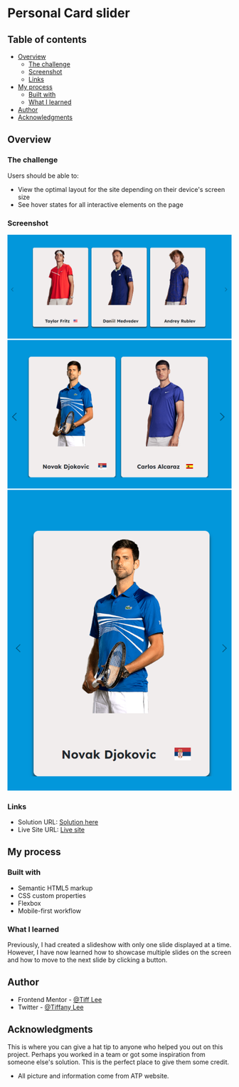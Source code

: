 # Personal Card slider

## Table of contents

- [Overview](#overview)
  - [The challenge](#the-challenge)
  - [Screenshot](#screenshot)
  - [Links](#links)
- [My process](#my-process)
  - [Built with](#built-with)
  - [What I learned](#what-i-learned)
- [Author](#author)
- [Acknowledgments](#acknowledgments)

## Overview

### The challenge

Users should be able to:

- View the optimal layout for the site depending on their device's screen size
- See hover states for all interactive elements on the page

### Screenshot

![desktop](./screenShot/Screenshot%202023-03-08%20172249.png)
![tablet](./screenShot/Screenshot%202023-03-11%20220225.png)
![mobile](./screenShot/Screenshot%202023-03-11%20220148.png)

### Links

- Solution URL: [Solution here](https://github.com/tiffanyleecodes/Personal-card-slider)
- Live Site URL: [Live site](https://tiffanyleecodes.github.io/Personal-card-slider/)

## My process

### Built with

- Semantic HTML5 markup
- CSS custom properties
- Flexbox
- Mobile-first workflow

### What I learned

Previously, I had created a slideshow with only one slide displayed at a time. However, I have now learned how to showcase multiple slides on the screen and how to move to the next slide by clicking a button.

## Author

- Frontend Mentor - [@Tiff Lee](https://www.frontendmentor.io/profile/tifflee7784)
- Twitter - [@Tiffany Lee](https://twitter.com/CodeTiffanyL)

## Acknowledgments

This is where you can give a hat tip to anyone who helped you out on this project. Perhaps you worked in a team or got some inspiration from someone else's solution. This is the perfect place to give them some credit.

- All picture and information come from ATP website.

